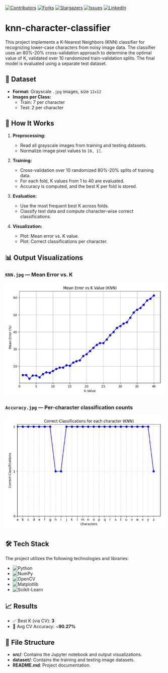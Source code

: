 <!-- SHIELDS -->
[![Contributors][contributors-shield]][contributors-url]
[![Forks][forks-shield]][forks-url]
[![Stargazers][stars-shield]][stars-url]
[![Issues][issues-shield]][issues-url]
[![LinkedIn][linkedin-shield]][linkedin-url]


# knn-character-classifier
This project implements a K-Nearest Neighbors (KNN) classifier for recognizing lower-case characters from noisy image data. The classifier uses an 80%-20% cross-validation approach to determine the optimal value of K, validated over 10 randomized train-validation splits. The final model is evaluated using a separate test dataset. 
## 📂 Dataset

- **Format:** Grayscale `.jpg` images, size `12x12`
- **Images per Class:**
  - Train: 7 per character
  - Test: 2 per character

## 🚀 How It Works

1. **Preprocessing:**
   - Read all grayscale images from training and testing datasets.
   - Normalize image pixel values to `[0, 1]`.

2. **Training:**
   - Cross-validation over 10 randomized 80%-20% splits of training data.
   - For each fold, K values from 1 to 40 are evaluated.
   - Accuracy is computed, and the best K per fold is stored.

3. **Evaluation:**
   - Use the most frequent best K across folds.
   - Classify test data and compute character-wise correct classifications.

4. **Visualization:**
   - Plot: Mean error vs. K value.
   - Plot: Correct classifications per character.

## 📊 Output Visualizations

### `KNN.jpg` — Mean Error vs. K

![KNN Mean Error](https://github.com/alyelaswad/knn-character-classifier/blob/main/src/KNN.jpg?raw=true)

### `Accuracy.jpg` — Per-character classification counts

![Per-character Accuracy](https://github.com/alyelaswad/knn-character-classifier/blob/main/src/Accuracy.jpg?raw=true)


## 🛠️ Tech Stack

The project utilizes the following technologies and libraries:

- ![Python](https://img.shields.io/badge/Python-3776AB?style=for-the-badge&logo=python&logoColor=white)
- ![NumPy](https://img.shields.io/badge/NumPy-013243?style=for-the-badge&logo=numpy&logoColor=white)
- ![OpenCV](https://img.shields.io/badge/OpenCV-5C3EE8?style=for-the-badge&logo=opencv&logoColor=white)
- ![Matplotlib](https://img.shields.io/badge/Matplotlib-11557C?style=for-the-badge&logo=matplotlib&logoColor=white)
- ![Scikit-Learn](https://img.shields.io/badge/Scikit_Learn-F7931E?style=for-the-badge&logo=scikit-learn&logoColor=white)


## 📈 Results

- ✅ Best K (via CV): **3**
- 🎯 Avg CV Accuracy: ~**90.27%**

## 📁 File Structure
- **src/**: Contains the Jupyter notebook and output visualizations.
- **dataset/**: Contains the training and testing image datasets.
- **README.md**: Project documentation.

<!-- SHIELD LINKS -->
[contributors-shield]: https://img.shields.io/github/contributors/alyelaswad/knn-character-classifier.svg?style=for-the-badge
[contributors-url]: https://github.com/alyelaswad/knn-character-classifier/graphs/contributors
[forks-shield]: https://img.shields.io/github/forks/alyelaswad/knn-character-classifier.svg?style=for-the-badge
[forks-url]: https://github.com/alyelaswad/knn-character-classifier/network/members
[stars-shield]: https://img.shields.io/github/stars/alyelaswad/knn-character-classifier.svg?style=for-the-badge
[stars-url]: https://github.com/alyelaswad/knn-character-classifier/stargazers
[issues-shield]: https://img.shields.io/github/issues/alyelaswad/knn-character-classifier.svg?style=for-the-badge
[issues-url]: https://github.com/alyelaswad/knn-character-classifier/issues
[linkedin-shield]: https://img.shields.io/badge/-LinkedIn-black.svg?style=for-the-badge&logo=linkedin&colorB=555
[linkedin-url]: https://www.linkedin.com/in/aly-elaswad/
